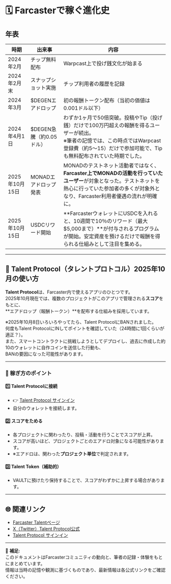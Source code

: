 # 🗓 Farcasterで稼ぐ進化史

## 年表

| 時期 | 出来事 | 内容 |
|------|--------|------|
| 2024年2月 | チップ無料配布 | Warpcast上で投げ銭文化が始まる |
| 2024年2月末 | スナップショット実施 | チップ利用者の履歴を記録 |
| 2024年3月 | $DEGENエアドロップ | 初の報酬トークン配布（当初の価値は0.001ドル以下） |
| 2024年4月1日 | $DEGEN急騰（約0.05ドル） | わずか1ヶ月で50倍突破。投稿やTip（投げ銭）だけで100万円超えの報酬を得るユーザーが続出。<br>※筆者の記憶では、この時点ではWarpcast登録費（約$5〜$15）だけで参加可能で、Tipも無料配布されていた時期でした。 |
| 2025年10月15日 | MONADエアドロップ発表 | MONADのテストネット活動者ではなく、**Farcaster上でMONADの活動を行っていたユーザー**が対象となった。テストネットを熱心に行っていた参加者の多くが対象外となり、Farcaster利用者優遇の流れが明確に。 |
| 2025年10月15日 | USDCリワード開始 | **FarcasterウォレットにUSDCを入れると、10週間で10％のリワード（最大$5,000まで）**が付与されるプログラムが開始。安定資産を預けるだけで報酬を得られる仕組みとして注目を集める。 |

---

## 💎 Talent Protocol（タレントプロトコル）2025年10月の使い方

**Talent Protocol**は、Farcaster内で使えるアプリのひとつです。  
2025年10月現在では、複数のプロジェクトがこのアプリで管理される**スコア**をもとに、  
**エアドロップ（報酬トークン）**を配布する仕組みを採用しています。

※2025年10月8日いろいろやってたら、Talent ProtocolにBANされました。  
何度もTalent ProtocolにINしてポイントを確認していた（24時間に1回くらいが適正？）。  
また、スマートコントラクトに挑戦しようとしてデプロイし、過去に作成した約10のウォレットに自作コインを送信した行動も、  
BANの要因になった可能性があります。

---

### 🎯 稼ぎ方のポイント

#### 1️⃣ Talent Protocolに接続
- 👉 [Talent Protocol サインイン](https://app.talentprotocol.com)
- 自分のウォレットを接続します。

#### 2️⃣ スコアをためる
- 各プロジェクトに関わったり、投稿・活動を行うことでスコアが上昇。
- スコアが高いほど、プロジェクトごとのエアドロ対象になる可能性があります。
- ※エアドロは、関わった**プロジェクト単位**で判定されます。

#### 3️⃣ Talent Token（補助的）
- VAULTに預けたり保持することで、スコアがわずかに上昇する場合があります。

---

## 🌐 関連リンク

- [Farcaster Talentページ](https://warpcast.com/~/channel/talent)
- [X（Twitter）Talent Protocol公式](https://twitter.com/talentprotocol)
- [Talent Protocol サインイン](https://app.talentprotocol.com)

---

🧩 **補足:**  
このドキュメントはFarcasterコミュニティの動向と、筆者の記録・体験をもとにまとめています。  
情報は当時の記憶や観測に基づくものであり、最新情報は各公式リンクをご確認ください。
